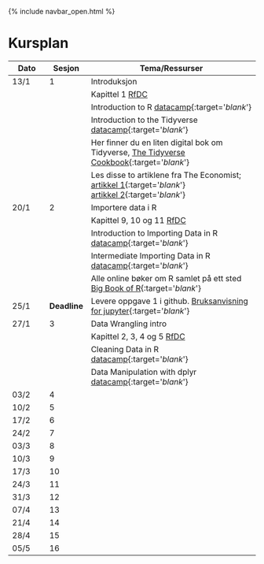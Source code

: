 {% include navbar_open.html %}

# Kursplan

| Dato <img width=80/>  | Sesjon  |  Tema/Ressurser <img width=200/>  |
|-----------------------|---------|-----------------------------------| 
| 13/1  | 1  |  Introduksjon | 
| | | Kapittel 1 [RfDC](https://r4ds.had.co.nz/) | 
| | | Introduction to R [datacamp](https://app.datacamp.com/learn/courses/free-introduction-to-r){:target='_blank_'} |
| | | Introduction to the Tidyverse [datacamp](https://app.datacamp.com/learn/courses/introduction-to-the-tidyverse){:target='_blank_'} |
| | | Her finner du en liten digital bok om Tidyverse, [The Tidyverse Cookbook](https://rstudio-education.github.io/tidyverse-cookbook/){:target='_blank_'} |
| | | Les disse to artiklene fra The Economist; [artikkel 1](https://uit.instructure.com/files/1703066/download?download_frd=1){:target='_blank_'}<br />[artikkel 2](https://uit.instructure.com/files/1703065/download?download_frd=1){:target='_blank_'} |
| 20/1 | 2 | Importere data i R |
| | | Kapittel 9, 10 og 11 [RfDC](https://r4ds.had.co.nz/) |
| | | Introduction to Importing Data in R [datacamp](https://app.datacamp.com/learn/courses/importing-data-in-r-part-1){:target='_blank_'} |
| | | Intermediate Importing Data in R [datacamp](https://app.datacamp.com/learn/courses/importing-data-in-r-part-2){:target='_blank_'} |
| | | Alle online bøker om R samlet på ett sted [Big Book of R](https://www.bigbookofr.com/index.html){:target='_blank_'} | 
| 25/1 | **Deadline** | Levere oppgave 1 i github. [Bruksanvisning for jupyter](https://uit-sok-1005-v22.github.io/levere_github_jupyter){:target='_blank_'} |
| 27/1 | 3 | Data Wrangling intro |
| | | Kapittel 2, 3, 4 og 5 [RfDC](https://r4ds.had.co.nz/) |
| | | Cleaning Data in R [datacamp](https://app.datacamp.com/learn/courses/cleaning-data-in-r){:target='_blank_'} |
| | | Data Manipulation with dplyr [datacamp](https://app.datacamp.com/learn/courses/data-manipulation-with-dplyr){:target='_blank_'} |
| 03/2 | 4 | |
| 10/2 | 5 | |
| 17/2 | 6 | |
| 24/2 | 7 | |
| 03/3 | 8 | |
| 10/3 | 9 | |
| 17/3 | 10 | |
| 24/3 | 11 | |
| 31/3 | 12 | |
| 07/4 | 13 | |
| 21/4 | 14 | |
| 28/4 | 15 | |
| 05/5 | 16 | |
